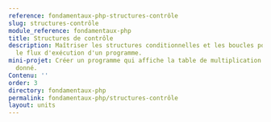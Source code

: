 ```yaml
---
reference: fondamentaux-php-structures-contrôle
slug: structures-contrôle
module_reference: fondamentaux-php
title: Structures de contrôle
description: Maîtriser les structures conditionnelles et les boucles pour contrôler
  le flux d'exécution d'un programme.
mini-projet: Créer un programme qui affiche la table de multiplication d'un nombre
  donné.
Contenu: ''
order: 3
directory: fondamentaux-php
permalink: fondamentaux-php/structures-contrôle
layout: units
---
```

